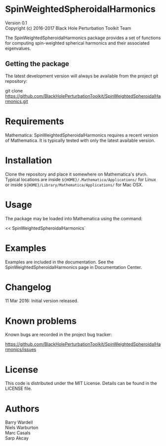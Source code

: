 # SpinWeightedSpheroidalHarmonics

Version 0.1  
Copyright (c) 2016-2017 Black Hole Perturbation Toolkit Team

The SpinWeightedSpheroidalHarmonics package provides a set of functions for
computing spin-weighted spherical harmonics and their associated eigenvalues.

## Getting the package

The latest development version will always be available from the project git
repository:

git clone https://github.com/BlackHolePerturbationToolkit/SpinWeightedSpheroidalHarmonics.git


# Requirements

Mathematica: SpinWeightedSpheroidalHarmonics requires a recent version of
  Mathematica. It is typically tested with only the latest available version.


# Installation

Clone the repository and place it somewhere on Mathematica's `$Path`.
Typical locations are inside `${HOME}/.Mathematica/Applications/` for Linux or
inside `${HOME}/Library/Mathematica/Applications/` for Mac OSX.


# Usage

The package may be loaded into Mathematica using the command:

<< SpinWeightedSpheroidalHarmonics`


# Examples

Examples are included in the documentation. See the
SpinWeightedSpheroidalHarmonics page in Documentation Center.


# Changelog

11 Mar 2016: Initial version released.


# Known problems

Known bugs are recorded in the project bug tracker:

https://github.com/BlackHolePerturbationToolkit/SpinWeightedSpheroidalHarmonics/issues


# License

This code is distributed under the MIT License. Details can
be found in the LICENSE file.


# Authors

Barry Wardell  
Niels Warburton  
Marc Casals  
Sarp Akcay  
